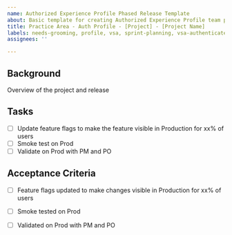 ```yaml
---
name: Authorized Experience Profile Phased Release Template
about: Basic template for creating Authorized Experience Profile team phased releases using a feature flag
title: Practice Area - Auth Profile - [Project] - [Project Name]
labels: needs-grooming, profile, vsa, sprint-planning, vsa-authenticated-exp, sprint-planning
assignees: ''

---
```


## Background

Overview of the project and release

## Tasks

- [ ] Update feature flags to make the feature visible in Production for xx% of users
- [ ] Smoke test on Prod
- [ ] Validate on Prod with PM and PO

## Acceptance Criteria

- [ ] Feature flags updated to make changes visible in Production for xx% of users
- [ ] Smoke tested on Prod
- [ ] Validated on Prod with PM and PO



